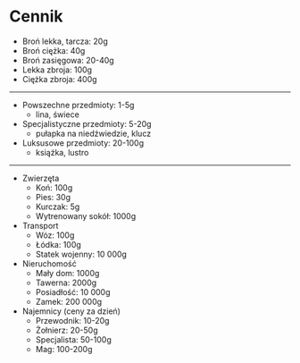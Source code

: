 # Cennik

- Broń lekka, tarcza: 20g
- Broń ciężka: 40g
- Broń zasięgowa: 20-40g
- Lekka zbroja: 100g
- Ciężka zbroja: 400g
---
- Powszechne przedmioty: 1-5g
    - lina, świece
- Specjalistyczne przedmioty: 5-20g
    - pułapka na niedźwiedzie, klucz
- Luksusowe przedmioty: 20-100g
    - książka, lustro
---
- Zwierzęta
    - Koń: 100g
    - Pies: 30g
    - Kurczak: 5g
    - Wytrenowany sokół: 1000g
- Transport
    - Wóz: 100g
    - Łódka: 100g
    - Statek wojenny: 10 000g
- Nieruchomość
    - Mały dom: 1000g
    - Tawerna: 2000g
    - Posiadłość: 10 000g
    - Zamek: 200 000g
- Najemnicy (ceny za dzień)
    - Przewodnik: 10-20g
    - Żołnierz: 20-50g
    - Specjalista: 50-100g
    - Mag: 100-200g